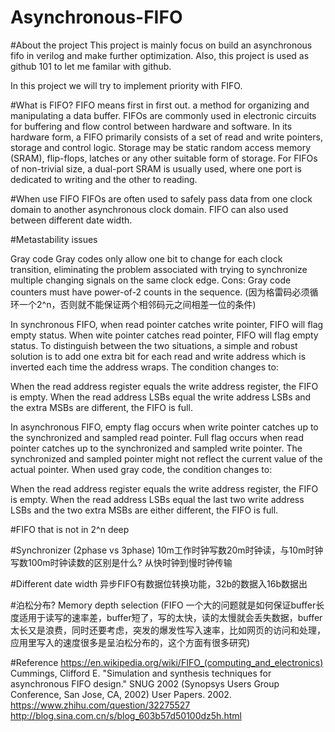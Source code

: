 # Asynchronous-FIFO

#About the project
This project is mainly focus on build an asynchronous fifo in verilog and make further optimization.
Also, this project is used as github 101 to let me familar with github.

In this project we will try to implement priority with FIFO.

#What is FIFO?
FIFO means first in first out. a method for organizing and manipulating a data buffer. FIFOs are commonly used in electronic circuits for buffering and flow control between hardware and software. In its hardware form, a FIFO primarily consists of a set of read and write pointers, storage and control logic. Storage may be static random access memory (SRAM), flip-flops, latches or any other suitable form of storage. For FIFOs of non-trivial size, a dual-port SRAM is usually used, where one port is dedicated to writing and the other to reading.


#When use FIFO 
FIFOs are often used to safely pass data from one clock domain to another asynchronous clock domain. FIFO can also used between different date width.

#Metastability issues

Gray code 
Gray codes only allow one bit to change for each clock transition, eliminating the problem associated with trying to synchronize multiple changing signals on the same clock edge.
Cons: Gray code counters must have power-of-2 counts in the sequence. (因为格雷码必须循环一个2^n，否则就不能保证两个相邻码元之间相差一位的条件)

In synchronous FIFO, when read pointer catches write pointer, FIFO will flag empty status. When wite pointer catches read pointer, FIFO will flag empty status. To distinguish between the two situations, a simple and robust solution is to add one extra bit for each read and write address which is inverted each time the address wraps. The condition changes to:

When the read address register equals the write address register, the FIFO is empty.
When the read address LSBs equal the write address LSBs and the extra MSBs are different, the FIFO is full.

In asynchronous FIFO, empty flag occurs when write pointer catches up to the synchronized and sampled read pointer. Full flag occurs when read pointer catches up to the synchronized and sampled write pointer. The synchronized and sampled pointer might not reflect the current value of the actual pointer. When used gray code, the condition changes to:

When the read address register equals the write address register, the FIFO is empty.
When the read address LSBs equal the last two write address LSBs and the two extra MSBs are either different, the FIFO is full.

#FIFO that is not in 2^n deep

#Synchronizer
(2phase vs 3phase)
10m工作时钟写数20m时钟读，与10m时钟写数100m时钟读数的区别是什么?
从快时钟到慢时钟传输

#Different date width 
异步FIFO有数据位转换功能，32b的数据入16b数据出

#泊松分布? Memory depth selection
(FIFO 一个大的问题就是如何保证buffer长度适用于读写的速率差，buffer短了，写的太快，读的太慢就会丢失数据，buffer太长又是浪费，同时还要考虑，突发的爆发性写入速率，比如网页的访问和处理，应用里写入的速度很多是呈泊松分布的，这个方面有很多研究)

#Reference
https://en.wikipedia.org/wiki/FIFO_(computing_and_electronics)
Cummings, Clifford E. "Simulation and synthesis techniques for asynchronous FIFO design." SNUG 2002 (Synopsys Users Group Conference, San Jose, CA, 2002) User Papers. 2002.
https://www.zhihu.com/question/32275527
http://blog.sina.com.cn/s/blog_603b57d50100dz5h.html
